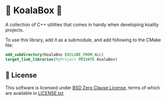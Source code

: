 # 🐨 KoalaBox 🧰

A collection of C++ utilities that comes in handy when developing koality projects.

To use this library, add it as a submodule, and add following to the CMake file:
```cmake
add_subdirectory(KoalaBox EXCLUDE_FROM_ALL)
target_link_libraries(MyProject PRIVATE KoalaBox)
```

## 📄 License

This software is licensed under [BSD Zero Clause  License], terms of which are available in [LICENSE.txt]

[BSD Zero Clause  License]: https://choosealicense.com/licenses/0bsd/

[LICENSE.txt]: LICENSE.txt
